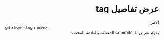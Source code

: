 # <div dir="rtl">عرض تفاصيل tag</div>

<div dir="rtl">
الامر
<div dir="ltr">
git show &lttag name&gt
</div>
يقوم بعرض الـ commits المتعلقة بالعلامة المحددة
</div>